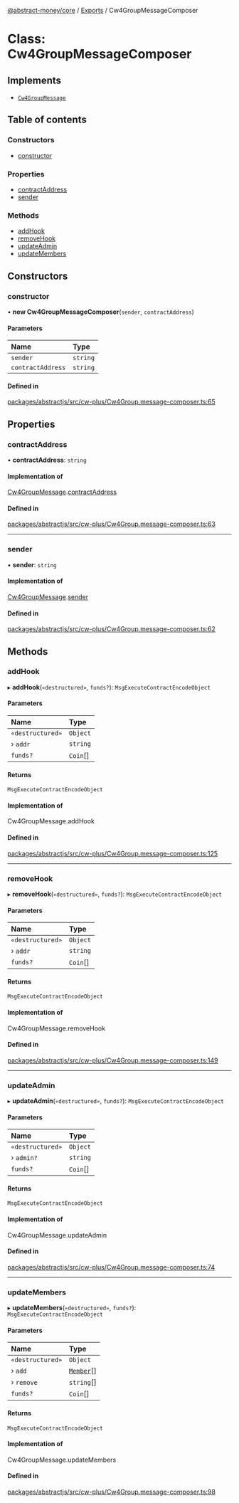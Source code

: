 [@abstract-money/core](../README.md) / [Exports](../modules.md) / Cw4GroupMessageComposer

# Class: Cw4GroupMessageComposer

## Implements

- [`Cw4GroupMessage`](../interfaces/Cw4GroupMessage.md)

## Table of contents

### Constructors

- [constructor](Cw4GroupMessageComposer.md#constructor)

### Properties

- [contractAddress](Cw4GroupMessageComposer.md#contractaddress)
- [sender](Cw4GroupMessageComposer.md#sender)

### Methods

- [addHook](Cw4GroupMessageComposer.md#addhook)
- [removeHook](Cw4GroupMessageComposer.md#removehook)
- [updateAdmin](Cw4GroupMessageComposer.md#updateadmin)
- [updateMembers](Cw4GroupMessageComposer.md#updatemembers)

## Constructors

### constructor

• **new Cw4GroupMessageComposer**(`sender`, `contractAddress`)

#### Parameters

| Name | Type |
| :------ | :------ |
| `sender` | `string` |
| `contractAddress` | `string` |

#### Defined in

[packages/abstractjs/src/cw-plus/Cw4Group.message-composer.ts:65](https://github.com/AbstractSDK/frontend/blob/07410073/packages/abstractjs/src/cw-plus/Cw4Group.message-composer.ts#L65)

## Properties

### contractAddress

• **contractAddress**: `string`

#### Implementation of

[Cw4GroupMessage](../interfaces/Cw4GroupMessage.md).[contractAddress](../interfaces/Cw4GroupMessage.md#contractaddress)

#### Defined in

[packages/abstractjs/src/cw-plus/Cw4Group.message-composer.ts:63](https://github.com/AbstractSDK/frontend/blob/07410073/packages/abstractjs/src/cw-plus/Cw4Group.message-composer.ts#L63)

___

### sender

• **sender**: `string`

#### Implementation of

[Cw4GroupMessage](../interfaces/Cw4GroupMessage.md).[sender](../interfaces/Cw4GroupMessage.md#sender)

#### Defined in

[packages/abstractjs/src/cw-plus/Cw4Group.message-composer.ts:62](https://github.com/AbstractSDK/frontend/blob/07410073/packages/abstractjs/src/cw-plus/Cw4Group.message-composer.ts#L62)

## Methods

### addHook

▸ **addHook**(`«destructured»`, `funds?`): `MsgExecuteContractEncodeObject`

#### Parameters

| Name | Type |
| :------ | :------ |
| `«destructured»` | `Object` |
| › `addr` | `string` |
| `funds?` | `Coin`[] |

#### Returns

`MsgExecuteContractEncodeObject`

#### Implementation of

Cw4GroupMessage.addHook

#### Defined in

[packages/abstractjs/src/cw-plus/Cw4Group.message-composer.ts:125](https://github.com/AbstractSDK/frontend/blob/07410073/packages/abstractjs/src/cw-plus/Cw4Group.message-composer.ts#L125)

___

### removeHook

▸ **removeHook**(`«destructured»`, `funds?`): `MsgExecuteContractEncodeObject`

#### Parameters

| Name | Type |
| :------ | :------ |
| `«destructured»` | `Object` |
| › `addr` | `string` |
| `funds?` | `Coin`[] |

#### Returns

`MsgExecuteContractEncodeObject`

#### Implementation of

Cw4GroupMessage.removeHook

#### Defined in

[packages/abstractjs/src/cw-plus/Cw4Group.message-composer.ts:149](https://github.com/AbstractSDK/frontend/blob/07410073/packages/abstractjs/src/cw-plus/Cw4Group.message-composer.ts#L149)

___

### updateAdmin

▸ **updateAdmin**(`«destructured»`, `funds?`): `MsgExecuteContractEncodeObject`

#### Parameters

| Name | Type |
| :------ | :------ |
| `«destructured»` | `Object` |
| › `admin?` | `string` |
| `funds?` | `Coin`[] |

#### Returns

`MsgExecuteContractEncodeObject`

#### Implementation of

Cw4GroupMessage.updateAdmin

#### Defined in

[packages/abstractjs/src/cw-plus/Cw4Group.message-composer.ts:74](https://github.com/AbstractSDK/frontend/blob/07410073/packages/abstractjs/src/cw-plus/Cw4Group.message-composer.ts#L74)

___

### updateMembers

▸ **updateMembers**(`«destructured»`, `funds?`): `MsgExecuteContractEncodeObject`

#### Parameters

| Name | Type |
| :------ | :------ |
| `«destructured»` | `Object` |
| › `add` | [`Member`](../interfaces/Cw4GroupTypes.Member.md)[] |
| › `remove` | `string`[] |
| `funds?` | `Coin`[] |

#### Returns

`MsgExecuteContractEncodeObject`

#### Implementation of

Cw4GroupMessage.updateMembers

#### Defined in

[packages/abstractjs/src/cw-plus/Cw4Group.message-composer.ts:98](https://github.com/AbstractSDK/frontend/blob/07410073/packages/abstractjs/src/cw-plus/Cw4Group.message-composer.ts#L98)
